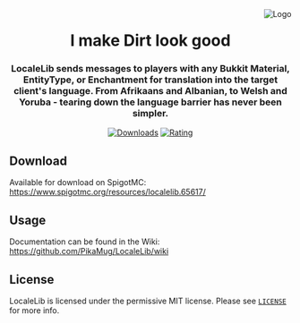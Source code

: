 <img src="https://i.imgur.com/mWUV6Zm.png" alt="Logo" align="right">
<div align="center">
  <h1>I make Dirt look good</h1>
  <h3>LocaleLib sends messages to players with any Bukkit Material, EntityType, or Enchantment for translation into the target client's language. From Afrikaans and Albanian, to Welsh and Yoruba - tearing down the language barrier has never been simpler.</h3>
  
[![Downloads](https://img.shields.io/spiget/downloads/65617)](https://www.spigotmc.org/resources/localelib.65617/)
[![Rating](https://img.shields.io/spiget/stars/65617)](https://www.spigotmc.org/resources/localelib.65617/)
</div>

Download
---

Available for download on SpigotMC: https://www.spigotmc.org/resources/localelib.65617/

Usage
---

Documentation can be found in the Wiki: https://github.com/PikaMug/LocaleLib/wiki

License
---

LocaleLib is licensed under the permissive MIT license. Please see [`LICENSE`](https://github.com/PikaMug/LocaleLib/blob/master/LICENSE) for more info.